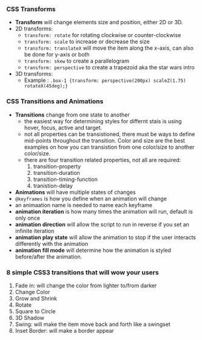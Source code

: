 ### CSS Transforms
 - __Transform__ will change elements size and position, either 2D or 3D.
 - 2D transforms:
    - ``transform: rotate`` for rotating clockwise or counter-clockwise
    - ``transform: scale`` to increase or decrease the size
    - ``transform: translateX`` will move the item along the x-axis, can also be done for y-axis or both
    - ``transform: skew`` to create a parallelogram
    - ``transform: perspective`` to create a trapezoid aka the star wars intro
 - 3D transforms:
    - Example : ``.box-1 {transform: perspective(200px) scaleZ(1.75) rotateX(45deg);}``

### CSS Transitions and Animations
 - __Transitions__ change from one state to another
    - the easiest way for determining styles for differnt stais is using hover, focus, active and target.
    - not all properties can be transistioned, there must be ways to define mid-points throughout the transition. Color and size are the best examples on how you can transistion from one color/size to another color/size.
    - there are four transition related properties, not all are required:
        1. transition-property
        2. transition-duration
        3. transition-timing-function
        4. tranistion-delay
 - __Animations__ will have multiple states of changes
  - ``@keyframes`` is how you define when an animation will change
  - an animaation name is needed to name each keyframe
  - __animation iteration__ is how many times the animation will run, default is only once
  - __animation direction__ will allow the script to run in reverse if you set an infinite iteration
  - __animation play state__ will allow the animation to stop if the user interacts differently with the animation
  - __animation fill mode__ will determine how the animation is styled before/after the animation.



### 8 simple CSS3 transitions that will wow your users
1. Fade in: will change the color from lighter to/from darker
2. Change Color
3. Grow and Shrink
4. Rotate
5. Square to Circle
6. 3D Shadow
7. Swing: will make the item move back and forth like a swingset
8. Inset Border: will make a border appear

